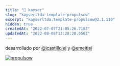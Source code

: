 ```yaml
---
title: "👙 kayser"
slug: "kayserltda-template-propulsow"
excerpt: "kayserltda.template-propulsow@2.1.119"
hidden: true
createdAt: "2022-07-07T21:05:26.718Z"
updatedAt: "2022-08-08T13:28:20.650Z"
---
```

desarrollado por [@jcastillolei](https://www.github.com/jcastillolei) y [@emeitiai](https://www.github.com/emeitiai)


[![propulsow](https://i.ibb.co/x1D9KyR/color-transparente-1.png)](https://propulso.cl/)